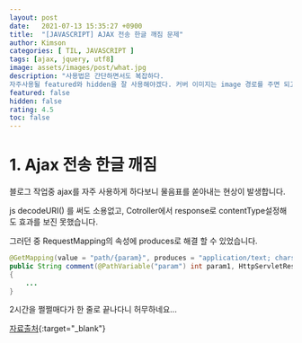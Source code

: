 ```yaml
---
layout: post
date:   2021-07-13 15:35:27 +0900
title:  "[JAVASCRIPT] AJAX 전송 한글 깨짐 문제"
author: Kimson
categories: [ TIL, JAVASCRIPT ]
tags: [ajax, jquery, utf8]
image: assets/images/post/what.jpg
description: "사용법은 간단하면서도 복잡하다.
자주사용될 featured와 hidden을 잘 사용해야겠다. 커버 이미지는 image 경로를 주면 되고, hidden이지만 featured에 띄울 수도 있다."
featured: false
hidden: false
rating: 4.5
toc: false
---
```


# 1. Ajax 전송 한글 깨짐

블로그 작업중 ajax를 자주 사용하게 하다보니 물음표를 쏟아내는 현상이 발생합니다.

js decodeURI() 를 써도 소용없고, Cotroller에서 response로 contentType설정해도 효과를 보진 못했습니다.

그러던 중 RequestMapping의 속성에 produces로 해결 할 수 있었습니다.

```java
@GetMapping(value = "path/{param}", produces = "application/text; charset=utf8")
public String comment(@PathVariable("param") int param1, HttpServletResponse response)
{
    ...
}
```

2시간을 쩔쩔매다가 한 줄로 끝나다니 허무하네요...

[자료출처](https://stratosphere.tistory.com/207){:target="_blank"}